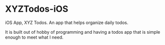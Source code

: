 # XYZTodos-iOS
iOS App, XYZ Todos. An app that helps organize daily todos.

It is built out of hobby of programming and having a todos app that is simple enough to meet what I need.
